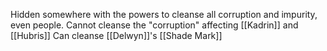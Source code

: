 Hidden somewhere with the powers to cleanse all corruption and impurity, even people.
Cannot cleanse the "corruption" affecting [[Kadrin]] and [[Hubris]]
Can cleanse [[Delwyn]]'s [[Shade Mark]]